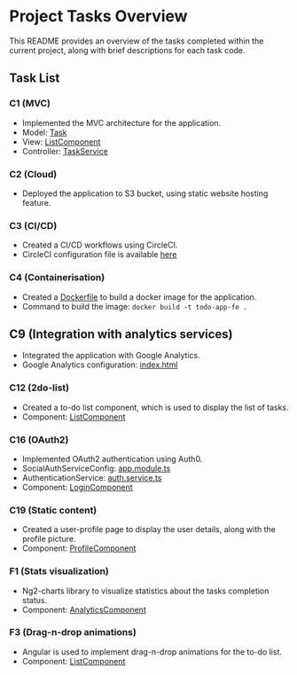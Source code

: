 # Project Tasks Overview

This README provides an overview of the tasks completed within the current project, along with brief descriptions for each task code.

## Task List

### C1 (MVC)
- Implemented the MVC architecture for the application.
- Model: [Task](src/app/models/task.model.ts)
- View: [ListComponent](src/app/components/list/list.component.ts)
- Controller: [TaskService](src/app/services/task.service.ts)

### C2 (Cloud)
- Deployed the application to S3 bucket, using static website hosting feature.

### C3 (CI/CD)
- Created a CI/CD workflows using CircleCI.
- CircleCI configuration file is available [here](.circleci/config.yml)

### C4 (Containerisation)
- Created a [Dockerfile](Dockerfile) to build a docker image for the application.
- Command to build the image: `docker build -t todo-app-fe .`

## C9 (Integration with analytics services)
- Integrated the application with Google Analytics.
- Google Analytics configuration: [index.html](src/index.html)

### C12 (2do-list)
- Created a to-do list component, which is used to display the list of tasks.
- Component: [ListComponent](src/app/components/list/list.component.ts)

### C16 (OAuth2)
- Implemented OAuth2 authentication using Auth0.
- SocialAuthServiceConfig: [app.module.ts](src/app/app.module.ts)
- AuthenticationService: [auth.service.ts](src/app/services/authentication.service.ts)
- Component: [LoginComponent](src/app/components/login/login.component.ts)

### C19 (Static content)
- Created a user-profile page to display the user details, along with the profile picture.
- Component: [ProfileComponent](src/app/components/profile/profile.component.ts)

### F1 (Stats visualization)
- Ng2-charts library to visualize statistics about the tasks completion status.
- Component: [AnalyticsComponent](src/app/components/analytics/analytics.component.ts)

### F3 (Drag-n-drop animations)
- Angular is used to implement drag-n-drop animations for the to-do list.
- Component: [ListComponent](src/app/components/list/list.component.ts)

